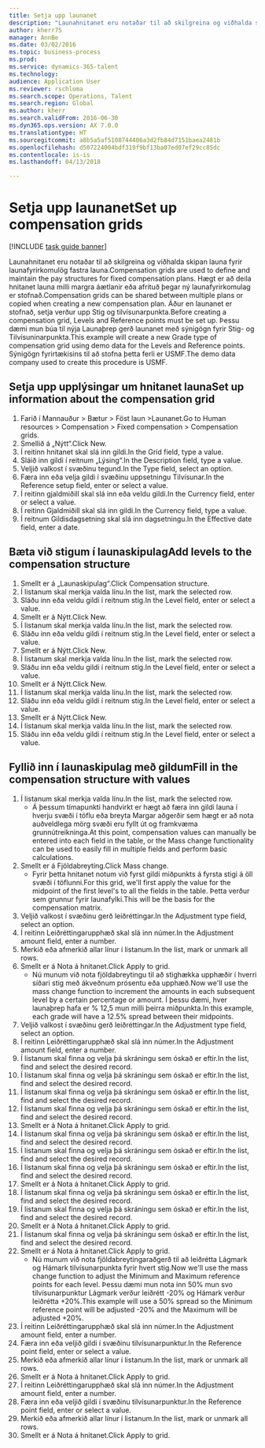 ```yaml
--- 
title: Setja upp launanet
description: "Launahnitanet eru notaðar til að skilgreina og viðhalda skipan launa fyrir launafyrirkomulög fastra launa."
author: kherr75
manager: AnnBe
ms.date: 03/02/2016
ms.topic: business-process
ms.prod: 
ms.service: dynamics-365-talent
ms.technology: 
audience: Application User
ms.reviewer: rschloma
ms.search.scope: Operations, Talent
ms.search.region: Global
ms.author: kherr
ms.search.validFrom: 2016-06-30
ms.dyn365.ops.version: AX 7.0.0
ms.translationtype: HT
ms.sourcegitcommit: a8b5a5af5108744406a3d2fb84d7151baea2481b
ms.openlocfilehash: d507224004bdf319f9bf13ba07ed07ef29cc85dc
ms.contentlocale: is-is
ms.lasthandoff: 04/13/2018

---
```

# <a name="set-up-compensation-grids"></a><span data-ttu-id="58055-103">Setja upp launanet</span><span class="sxs-lookup"><span data-stu-id="58055-103">Set up compensation grids</span></span>

[!INCLUDE [task guide banner](../../includes/task-guide-banner.md)]

<span data-ttu-id="58055-104">Launahnitanet eru notaðar til að skilgreina og viðhalda skipan launa fyrir launafyrirkomulög fastra launa.</span><span class="sxs-lookup"><span data-stu-id="58055-104">Compensation grids are used to define and maintain the pay structures for fixed compensation plans.</span></span> <span data-ttu-id="58055-105">Hægt er að deila hnitanet launa milli margra áætlanir eða afrituð þegar ný launafyrirkomulag er stofnað.</span><span class="sxs-lookup"><span data-stu-id="58055-105">Compensation grids can be shared between multiple plans or copied when creating a new compensation plan.</span></span>  <span data-ttu-id="58055-106">Áður en launanet er stofnað, setja verður upp Stig og tilvísunarpunkta.</span><span class="sxs-lookup"><span data-stu-id="58055-106">Before creating a compensation grid, Levels and Reference points must be set up.</span></span> <span data-ttu-id="58055-107">Þessu dæmi mun búa til nýja Launaþrep gerð launanet með sýnigögn fyrir Stig- og Tilvísuninarpunkta.</span><span class="sxs-lookup"><span data-stu-id="58055-107">This example will create a new Grade type of compensation grid using demo data for the Levels and Reference points.</span></span> <span data-ttu-id="58055-108">Sýnigögn fyrirtækisins til að stofna þetta ferli er USMF.</span><span class="sxs-lookup"><span data-stu-id="58055-108">The demo data company used to create this procedure is USMF.</span></span>


## <a name="set-up-information-about-the-compensation-grid"></a><span data-ttu-id="58055-109">Setja upp upplýsingar um hnitanet launa</span><span class="sxs-lookup"><span data-stu-id="58055-109">Set up information about the compensation grid</span></span>
1. <span data-ttu-id="58055-110">Farið í Mannauður > Bætur > Föst laun >Launanet.</span><span class="sxs-lookup"><span data-stu-id="58055-110">Go to Human resources > Compensation > Fixed compensation > Compensation grids.</span></span>
2. <span data-ttu-id="58055-111">Smellið á „Nýtt“.</span><span class="sxs-lookup"><span data-stu-id="58055-111">Click New.</span></span>
3. <span data-ttu-id="58055-112">Í reitinn hnitanet skal slá inn gildi.</span><span class="sxs-lookup"><span data-stu-id="58055-112">In the Grid field, type a value.</span></span>
4. <span data-ttu-id="58055-113">Sláið inn gildi í reitnum „Lýsing“.</span><span class="sxs-lookup"><span data-stu-id="58055-113">In the Description field, type a value.</span></span>
5. <span data-ttu-id="58055-114">Veljið valkost í svæðinu tegund.</span><span class="sxs-lookup"><span data-stu-id="58055-114">In the Type field, select an option.</span></span>
6. <span data-ttu-id="58055-115">Færa inn eða velja gildi í svæðinu uppsetningu Tilvísunar.</span><span class="sxs-lookup"><span data-stu-id="58055-115">In the Reference setup field, enter or select a value.</span></span>
7. <span data-ttu-id="58055-116">Í reitinn gjaldmiðill skal slá inn eða veldu gildi.</span><span class="sxs-lookup"><span data-stu-id="58055-116">In the Currency field, enter or select a value.</span></span>
8. <span data-ttu-id="58055-117">Í reitinn Gjaldmiðill skal slá inn gildi.</span><span class="sxs-lookup"><span data-stu-id="58055-117">In the Currency field, type a value.</span></span>
9. <span data-ttu-id="58055-118">Í reitnum Gildisdagsetning skal slá inn dagsetningu.</span><span class="sxs-lookup"><span data-stu-id="58055-118">In the Effective date field, enter a date.</span></span>

## <a name="add-levels-to-the-compensation-structure"></a><span data-ttu-id="58055-119">Bæta við stigum í launaskipulag</span><span class="sxs-lookup"><span data-stu-id="58055-119">Add levels to the compensation structure</span></span>
1. <span data-ttu-id="58055-120">Smellt er á „Launaskipulag“.</span><span class="sxs-lookup"><span data-stu-id="58055-120">Click Compensation structure.</span></span>
2. <span data-ttu-id="58055-121">Í listanum skal merkja valda línu.</span><span class="sxs-lookup"><span data-stu-id="58055-121">In the list, mark the selected row.</span></span>
3. <span data-ttu-id="58055-122">Sláðu inn eða veldu gildi í reitnum stig.</span><span class="sxs-lookup"><span data-stu-id="58055-122">In the Level field, enter or select a value.</span></span>
4. <span data-ttu-id="58055-123">Smellt er á Nýtt.</span><span class="sxs-lookup"><span data-stu-id="58055-123">Click New.</span></span>
5. <span data-ttu-id="58055-124">Í listanum skal merkja valda línu.</span><span class="sxs-lookup"><span data-stu-id="58055-124">In the list, mark the selected row.</span></span>
6. <span data-ttu-id="58055-125">Sláðu inn eða veldu gildi í reitnum stig.</span><span class="sxs-lookup"><span data-stu-id="58055-125">In the Level field, enter or select a value.</span></span>
7. <span data-ttu-id="58055-126">Smellt er á Nýtt.</span><span class="sxs-lookup"><span data-stu-id="58055-126">Click New.</span></span>
8. <span data-ttu-id="58055-127">Í listanum skal merkja valda línu.</span><span class="sxs-lookup"><span data-stu-id="58055-127">In the list, mark the selected row.</span></span>
9. <span data-ttu-id="58055-128">Sláðu inn eða veldu gildi í reitnum stig.</span><span class="sxs-lookup"><span data-stu-id="58055-128">In the Level field, enter or select a value.</span></span>
10. <span data-ttu-id="58055-129">Smellt er á Nýtt.</span><span class="sxs-lookup"><span data-stu-id="58055-129">Click New.</span></span>
11. <span data-ttu-id="58055-130">Í listanum skal merkja valda línu.</span><span class="sxs-lookup"><span data-stu-id="58055-130">In the list, mark the selected row.</span></span>
12. <span data-ttu-id="58055-131">Sláðu inn eða veldu gildi í reitnum stig.</span><span class="sxs-lookup"><span data-stu-id="58055-131">In the Level field, enter or select a value.</span></span>
13. <span data-ttu-id="58055-132">Smellt er á Nýtt.</span><span class="sxs-lookup"><span data-stu-id="58055-132">Click New.</span></span>
14. <span data-ttu-id="58055-133">Í listanum skal merkja valda línu.</span><span class="sxs-lookup"><span data-stu-id="58055-133">In the list, mark the selected row.</span></span>
15. <span data-ttu-id="58055-134">Sláðu inn eða veldu gildi í reitnum stig.</span><span class="sxs-lookup"><span data-stu-id="58055-134">In the Level field, enter or select a value.</span></span>

## <a name="fill-in-the-compensation-structure-with-values"></a><span data-ttu-id="58055-135">Fyllið inn í launaskipulag með gildum</span><span class="sxs-lookup"><span data-stu-id="58055-135">Fill in the compensation structure with values</span></span>
1. <span data-ttu-id="58055-136">Í listanum skal merkja valda línu.</span><span class="sxs-lookup"><span data-stu-id="58055-136">In the list, mark the selected row.</span></span>
    * <span data-ttu-id="58055-137">Á þessum tímapunkti handvirkt er hægt að færa inn gildi launa í hverju svæði í töflu eða breyta Margar aðgerðir sem hægt er að nota auðveldlega mörg svæði eru fyllt út og framkvæma grunnútreikninga.</span><span class="sxs-lookup"><span data-stu-id="58055-137">At this point, compensation values can manually be entered into each field in the table, or the Mass change functionality can be used to easily fill in multiple fields and perform basic calculations.</span></span>  
2. <span data-ttu-id="58055-138">Smellt er á Fjöldabreyting.</span><span class="sxs-lookup"><span data-stu-id="58055-138">Click Mass change.</span></span>
    * <span data-ttu-id="58055-139">Fyrir þetta hnitanet notum við fyrst gildi miðpunkts á fyrsta stigi á öll svæði í töflunni.</span><span class="sxs-lookup"><span data-stu-id="58055-139">For this grid, we'll first apply the value for the midpoint of the first level's to all the fields in the table.</span></span> <span data-ttu-id="58055-140">Þetta verður sem grunnur fyrir launafylki.</span><span class="sxs-lookup"><span data-stu-id="58055-140">This will be the basis for the compensation matrix.</span></span>  
3. <span data-ttu-id="58055-141">Veljið valkost í svæðinu gerð leiðréttingar.</span><span class="sxs-lookup"><span data-stu-id="58055-141">In the Adjustment type field, select an option.</span></span>
4. <span data-ttu-id="58055-142">Í reitinn Leiðréttingarupphæð skal slá inn númer.</span><span class="sxs-lookup"><span data-stu-id="58055-142">In the Adjustment amount field, enter a number.</span></span>
5. <span data-ttu-id="58055-143">Merkið eða afmerkið allar línur í listanum.</span><span class="sxs-lookup"><span data-stu-id="58055-143">In the list, mark or unmark all rows.</span></span>
6. <span data-ttu-id="58055-144">Smellt er á Nota á hnitanet.</span><span class="sxs-lookup"><span data-stu-id="58055-144">Click Apply to grid.</span></span>
    * <span data-ttu-id="58055-145">Nú munum við nota fjöldabreytingu til að stighækka upphæðir í hverri síðari stig með ákveðnum prósentu eða upphæð.</span><span class="sxs-lookup"><span data-stu-id="58055-145">Now we'll use the mass change function to increment the amounts in each subsequent level by a certain percentage or amount.</span></span> <span data-ttu-id="58055-146">Í þessu dæmi, hver launaþrep hafa er % 12,5 mun milli þeirra miðpunkta.</span><span class="sxs-lookup"><span data-stu-id="58055-146">In this example, each grade will have a 12.5% spread between their midpoints.</span></span>  
7. <span data-ttu-id="58055-147">Veljið valkost í svæðinu gerð leiðréttingar.</span><span class="sxs-lookup"><span data-stu-id="58055-147">In the Adjustment type field, select an option.</span></span>
8. <span data-ttu-id="58055-148">Í reitinn Leiðréttingarupphæð skal slá inn númer.</span><span class="sxs-lookup"><span data-stu-id="58055-148">In the Adjustment amount field, enter a number.</span></span>
9. <span data-ttu-id="58055-149">Í listanum skal finna og velja þá skráningu sem óskað er eftir.</span><span class="sxs-lookup"><span data-stu-id="58055-149">In the list, find and select the desired record.</span></span>
10. <span data-ttu-id="58055-150">Í listanum skal finna og velja þá skráningu sem óskað er eftir.</span><span class="sxs-lookup"><span data-stu-id="58055-150">In the list, find and select the desired record.</span></span>
11. <span data-ttu-id="58055-151">Í listanum skal finna og velja þá skráningu sem óskað er eftir.</span><span class="sxs-lookup"><span data-stu-id="58055-151">In the list, find and select the desired record.</span></span>
12. <span data-ttu-id="58055-152">Í listanum skal finna og velja þá skráningu sem óskað er eftir.</span><span class="sxs-lookup"><span data-stu-id="58055-152">In the list, find and select the desired record.</span></span>
13. <span data-ttu-id="58055-153">Smellt er á Nota á hnitanet.</span><span class="sxs-lookup"><span data-stu-id="58055-153">Click Apply to grid.</span></span>
14. <span data-ttu-id="58055-154">Í listanum skal finna og velja þá skráningu sem óskað er eftir.</span><span class="sxs-lookup"><span data-stu-id="58055-154">In the list, find and select the desired record.</span></span>
15. <span data-ttu-id="58055-155">Í listanum skal finna og velja þá skráningu sem óskað er eftir.</span><span class="sxs-lookup"><span data-stu-id="58055-155">In the list, find and select the desired record.</span></span>
16. <span data-ttu-id="58055-156">Í listanum skal finna og velja þá skráningu sem óskað er eftir.</span><span class="sxs-lookup"><span data-stu-id="58055-156">In the list, find and select the desired record.</span></span>
17. <span data-ttu-id="58055-157">Smellt er á Nota á hnitanet.</span><span class="sxs-lookup"><span data-stu-id="58055-157">Click Apply to grid.</span></span>
18. <span data-ttu-id="58055-158">Í listanum skal finna og velja þá skráningu sem óskað er eftir.</span><span class="sxs-lookup"><span data-stu-id="58055-158">In the list, find and select the desired record.</span></span>
19. <span data-ttu-id="58055-159">Í listanum skal finna og velja þá skráningu sem óskað er eftir.</span><span class="sxs-lookup"><span data-stu-id="58055-159">In the list, find and select the desired record.</span></span>
20. <span data-ttu-id="58055-160">Smellt er á Nota á hnitanet.</span><span class="sxs-lookup"><span data-stu-id="58055-160">Click Apply to grid.</span></span>
21. <span data-ttu-id="58055-161">Í listanum skal finna og velja þá skráningu sem óskað er eftir.</span><span class="sxs-lookup"><span data-stu-id="58055-161">In the list, find and select the desired record.</span></span>
22. <span data-ttu-id="58055-162">Smellt er á Nota á hnitanet.</span><span class="sxs-lookup"><span data-stu-id="58055-162">Click Apply to grid.</span></span>
    * <span data-ttu-id="58055-163">Nú munum við nota fjöldabreytingaraðgerð til að leiðrétta Lágmark og Hámark tilvísunarpunkta fyrir hvert stig.</span><span class="sxs-lookup"><span data-stu-id="58055-163">Now we'll use the mass change function to adjust the Minimum and Maximum reference points for each level.</span></span> <span data-ttu-id="58055-164">Þessu dæmi mun nota inn 50% mun svo tilvísunarpunktur Lágmark verður leiðrétt -20% og Hámark verður leiðrétta +20%.</span><span class="sxs-lookup"><span data-stu-id="58055-164">This example will use a 50% spread so the Minimum reference point will be adjusted -20% and the Maximum will be adjusted +20%.</span></span>  
23. <span data-ttu-id="58055-165">Í reitinn Leiðréttingarupphæð skal slá inn númer.</span><span class="sxs-lookup"><span data-stu-id="58055-165">In the Adjustment amount field, enter a number.</span></span>
24. <span data-ttu-id="58055-166">Færa inn eða veljið gildi í svæðinu tilvísunarpunktur.</span><span class="sxs-lookup"><span data-stu-id="58055-166">In the Reference point field, enter or select a value.</span></span>
25. <span data-ttu-id="58055-167">Merkið eða afmerkið allar línur í listanum.</span><span class="sxs-lookup"><span data-stu-id="58055-167">In the list, mark or unmark all rows.</span></span>
26. <span data-ttu-id="58055-168">Smellt er á Nota á hnitanet.</span><span class="sxs-lookup"><span data-stu-id="58055-168">Click Apply to grid.</span></span>
27. <span data-ttu-id="58055-169">Í reitinn Leiðréttingarupphæð skal slá inn númer.</span><span class="sxs-lookup"><span data-stu-id="58055-169">In the Adjustment amount field, enter a number.</span></span>
28. <span data-ttu-id="58055-170">Færa inn eða veljið gildi í svæðinu tilvísunarpunktur.</span><span class="sxs-lookup"><span data-stu-id="58055-170">In the Reference point field, enter or select a value.</span></span>
29. <span data-ttu-id="58055-171">Merkið eða afmerkið allar línur í listanum.</span><span class="sxs-lookup"><span data-stu-id="58055-171">In the list, mark or unmark all rows.</span></span>
30. <span data-ttu-id="58055-172">Smellt er á Nota á hnitanet.</span><span class="sxs-lookup"><span data-stu-id="58055-172">Click Apply to grid.</span></span>


